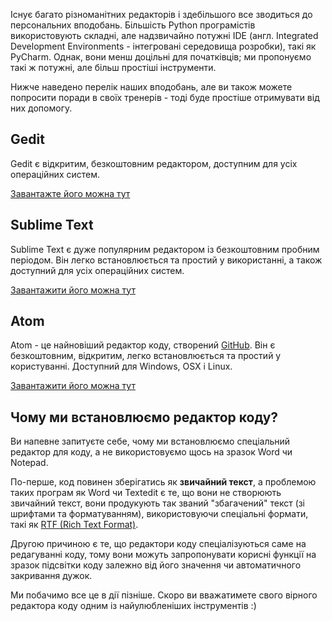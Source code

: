 Існує багато різноманітних редакторів і здебільшого все зводиться до персональних вподобань. Більшість Python програмістів використовують складні, але надзвичайно потужні IDE (англ. Integrated Development Environments - інтегровані середовища розробки), такі як PyCharm. Однак, вони менш доцільні для початківців; ми пропонуємо такі ж потужні, але більш простіші інструменти.

Нижче наведено перелік наших вподобань, але ви також можете попросити поради в своїх тренерів - тоді буде простіше отримувати від них допомогу.

## Gedit

Gedit є відкритим, безкоштовним редактором, доступним для усіх операційних систем.

[Завантажте його можна тут](https://wiki.gnome.org/Apps/Gedit#Download)

## Sublime Text

Sublime Text є дуже популярним редактором із безкоштовним пробним періодом. Він легко встановлюється та простий у використанні, а також доступний для усіх операційних систем.

[Завантажити його можна тут](https://www.sublimetext.com/)

## Atom

Atom - це найновіший редактор коду, створений [GitHub](https://github.com/). Він є безкоштовним, відкритим, легко встановлюється та простий у користуванні. Доступний для Windows, OSX і Linux.

[Завантажити його можна тут](https://atom.io/)



## Чому ми встановлюємо редактор коду?

Ви напевне запитуєте себе, чому ми встановлюємо спеціальний редактор для коду, а не використовуємо щось на зразок Word чи Notepad.

По-перше, код повинен зберігатись як **звичайний текст**, а проблемою таких програм як Word чи Textedit є те, що вони не створюють звичайний текст, вони продукують так званий "збагачений" текст (зі шрифтами та форматуванням), використовуючи спеціальні формати, такі як [RTF (Rich Text Format)](https://en.wikipedia.org/wiki/Rich_Text_Format).

Другою причиною є те, що редактори коду спеціалізуються саме на редагуванні коду, тому вони можуть запропонувати корисні функції на зразок підсвітки коду залежно від його значення чи автоматичного закривання дужок.

Ми побачимо все це в дії пізніше. Скоро ви вважатимете свого вірного редактора коду одним із найулюбленіших інструментів :)

